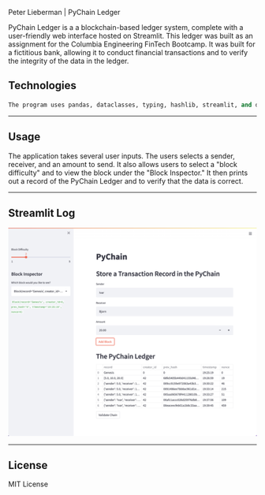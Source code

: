 Peter Lieberman | PyChain Ledger

PyChain Ledger is a a blockchain-based ledger system, complete with a user-friendly web interface hosted on Streamlit. This ledger was built as an assignment for the Columbia Engineering FinTech Bootcamp. It was built for a fictitious bank, allowing it to conduct financial transactions and to verify the integrity of the data in the ledger.


## Technologies

```python
The program uses pandas, dataclasses, typing, hashlib, streamlit, and datetime.
```

---

## Usage

The application takes several user inputs. The users selects a sender, receiver, and an amount to send. It also allows users to select a "block difficulty" and to view the block under the "Block Inspector." It then prints out a record of the PyChain Ledger and to verify that the data is correct.

---

## Streamlit Log

![Streamlit](streamlit_pychain.png)

---

## License

MIT License
